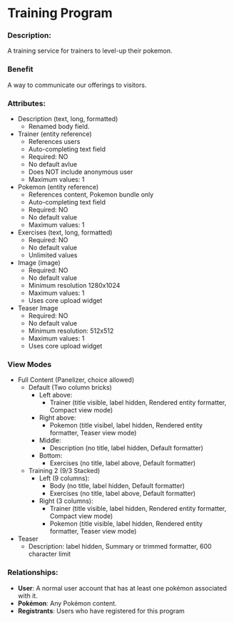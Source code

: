 # Training Program

### Description:
A training service for trainers to level-up their pokemon.

### Benefit
A way to communicate our offerings to visitors.

### Attributes:

* Description (text, long, formatted)
    - Renamed body field.
* Trainer (entity reference)
    - References users
    - Auto-completing text field
    - Required: NO
    - No default avlue
    - Does NOT include anonymous user
    - Maximum values: 1
* Pokemon (entity reference)
    - References content, Pokemon bundle only
    - Auto-completing text field
    - Required: NO
    - No default value
    - Maximum values: 1
* Exercises (text, long, formatted)
    - Required: NO
    - No default value
    - Unlimited values
* Image (image)
    - Required: NO
    - No default value
    - Minimum resolution 1280x1024
    - Maximum values: 1
    - Uses core upload widget
* Teaser Image
    - Required: NO
    - No default value
    - Minimum resolution: 512x512
    - Maximum values: 1
    - Uses core upload widget

### View Modes

* Full Content (Panelizer, choice allowed)
    - Default (Two column bricks)
        - Left above:
            - Trainer (title visible, label hidden, Rendered entity formatter, Compact view mode)
        - Right above:
            - Pokemon (title visibel, label hidden, Rendered entity formatter, Teaser view mode)
        - Middle:
            - Description (no title, label hidden, Default formatter)
        - Bottom:
            - Exercises (no title, label above, Default formatter)
    - Training 2 (9/3 Stacked)
        - Left (9 columns):
            - Body (no title, label hidden, Default formatter)
            - Exercises (no title, label above, Default formatter)
        - Right (3 columns):
            - Trainer (title visible, label hidden, Rendered entity formatter, Compact view mode)
            - Pokemon (title visible, label hidden, Rendered entity formatter, Teaser view mode)
* Teaser
    - Description: label hidden, Summary or trimmed formatter, 600 character limit

### Relationships:

* **User**: A normal user account that has at least one pokémon associated with it.
* **Pokémon**: Any Pokémon content.
* **Registrants**: Users who have registered for this program
